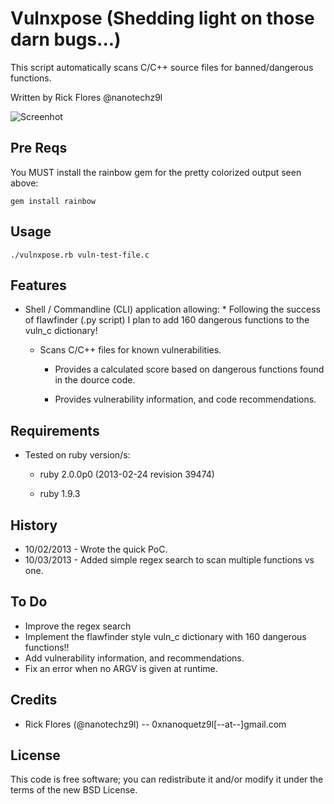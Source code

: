
Vulnxpose (Shedding light on those darn bugs...)
==============

This script automatically scans C/C++ source files for banned/dangerous functions.

Written by Rick Flores @nanotechz9l

![Screenhot](http://imageshack.us/f/10/fpg5.png/)

## Pre Reqs

You MUST install the rainbow gem for the pretty colorized output seen above:

	gem install rainbow
	
## Usage
	./vulnxpose.rb vuln-test-file.c
	
## Features
* Shell / Commandline (CLI) application allowing:
        * Following the success of flawfinder (.py script) I plan to add 160 dangerous functions to the vuln_c dictionary!

	* Scans C/C++ files for known vulnerabilities.

        * Provides a calculated score based on dangerous functions found in the dource code.

        * Provides vulnerability information, and code recommendations. 

## Requirements
* Tested on ruby version/s:
	* ruby 2.0.0p0 (2013-02-24 revision 39474)
	
	* ruby 1.9.3

## History
* 10/02/2013 - Wrote the quick PoC.
* 10/03/2013 - Added simple regex search to scan multiple functions vs one.

## To Do
* Improve the regex search
* Implement the flawfinder style vuln_c dictionary with 160 dangerous functions!!
* Add vulnerability information, and recommendations.
* Fix an error when no ARGV is given at runtime.

## Credits
* Rick Flores (@nanotechz9l) -- 0xnanoquetz9l[--at--]gmail.com

## License
This code is free software; you can redistribute it and/or modify it under the
terms of the new BSD License.

